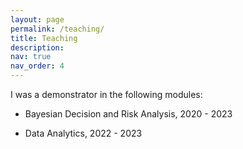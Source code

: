 ```yaml
---
layout: page
permalink: /teaching/
title: Teaching
description: 
nav: true
nav_order: 4
---
```


I was a demonstrator in the following modules:

- Bayesian Decision and Risk Analysis, 2020 - 2023

- Data Analytics, 2022 - 2023

